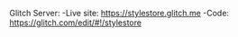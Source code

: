 Glitch Server:
        -Live site: https://stylestore.glitch.me
        -Code: https://glitch.com/edit/#!/stylestore
